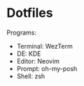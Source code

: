 # Dotfiles

Programs:

- Terminal: WezTerm
- DE: KDE
- Editor: Neovim
- Prompt: oh-my-posh
- Shell: zsh

